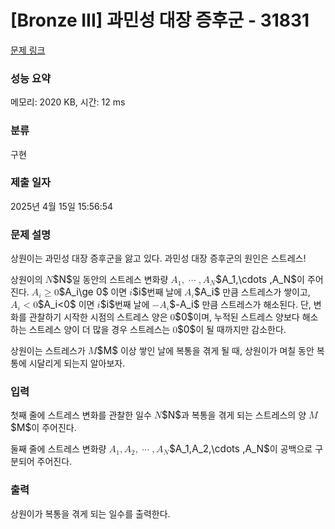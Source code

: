# [Bronze III] 과민성 대장 증후군 - 31831 

[문제 링크](https://www.acmicpc.net/problem/31831) 

### 성능 요약

메모리: 2020 KB, 시간: 12 ms

### 분류

구현

### 제출 일자

2025년 4월 15일 15:56:54

### 문제 설명

<p>상원이는 과민성 대장 증후군을 앓고 있다. 과민성 대장 증후군의 원인은 스트레스!</p>

<p>상원이의 <mjx-container class="MathJax" jax="CHTML" style="font-size: 109%; position: relative;"><mjx-math class="MJX-TEX" aria-hidden="true"><mjx-mi class="mjx-i"><mjx-c class="mjx-c1D441 TEX-I"></mjx-c></mjx-mi></mjx-math><mjx-assistive-mml unselectable="on" display="inline"><math xmlns="http://www.w3.org/1998/Math/MathML"><mi>N</mi></math></mjx-assistive-mml><span aria-hidden="true" class="no-mathjax mjx-copytext">$N$</span></mjx-container>일 동안의 스트레스 변화량 <mjx-container class="MathJax" jax="CHTML" style="font-size: 109%; position: relative;"><mjx-math class="MJX-TEX" aria-hidden="true"><mjx-msub><mjx-mi class="mjx-i"><mjx-c class="mjx-c1D434 TEX-I"></mjx-c></mjx-mi><mjx-script style="vertical-align: -0.15em;"><mjx-mn class="mjx-n" size="s"><mjx-c class="mjx-c31"></mjx-c></mjx-mn></mjx-script></mjx-msub><mjx-mo class="mjx-n"><mjx-c class="mjx-c2C"></mjx-c></mjx-mo><mjx-mo class="mjx-n" space="2"><mjx-c class="mjx-c22EF"></mjx-c></mjx-mo><mjx-mo class="mjx-n" space="2"><mjx-c class="mjx-c2C"></mjx-c></mjx-mo><mjx-msub space="2"><mjx-mi class="mjx-i"><mjx-c class="mjx-c1D434 TEX-I"></mjx-c></mjx-mi><mjx-script style="vertical-align: -0.15em;"><mjx-mi class="mjx-i" size="s"><mjx-c class="mjx-c1D441 TEX-I"></mjx-c></mjx-mi></mjx-script></mjx-msub></mjx-math><mjx-assistive-mml unselectable="on" display="inline"><math xmlns="http://www.w3.org/1998/Math/MathML"><msub><mi>A</mi><mn>1</mn></msub><mo>,</mo><mo>⋯</mo><mo>,</mo><msub><mi>A</mi><mi>N</mi></msub></math></mjx-assistive-mml><span aria-hidden="true" class="no-mathjax mjx-copytext">$A_1,\cdots ,A_N$</span></mjx-container>이 주어진다. <mjx-container class="MathJax" jax="CHTML" style="font-size: 109%; position: relative;"><mjx-math class="MJX-TEX" aria-hidden="true"><mjx-msub><mjx-mi class="mjx-i"><mjx-c class="mjx-c1D434 TEX-I"></mjx-c></mjx-mi><mjx-script style="vertical-align: -0.15em;"><mjx-mi class="mjx-i" size="s"><mjx-c class="mjx-c1D456 TEX-I"></mjx-c></mjx-mi></mjx-script></mjx-msub><mjx-mo class="mjx-n" space="4"><mjx-c class="mjx-c2265"></mjx-c></mjx-mo><mjx-mn class="mjx-n" space="4"><mjx-c class="mjx-c30"></mjx-c></mjx-mn></mjx-math><mjx-assistive-mml unselectable="on" display="inline"><math xmlns="http://www.w3.org/1998/Math/MathML"><msub><mi>A</mi><mi>i</mi></msub><mo>≥</mo><mn>0</mn></math></mjx-assistive-mml><span aria-hidden="true" class="no-mathjax mjx-copytext">$A_i\ge 0$</span></mjx-container> 이면 <mjx-container class="MathJax" jax="CHTML" style="font-size: 109%; position: relative;"><mjx-math class="MJX-TEX" aria-hidden="true"><mjx-mi class="mjx-i"><mjx-c class="mjx-c1D456 TEX-I"></mjx-c></mjx-mi></mjx-math><mjx-assistive-mml unselectable="on" display="inline"><math xmlns="http://www.w3.org/1998/Math/MathML"><mi>i</mi></math></mjx-assistive-mml><span aria-hidden="true" class="no-mathjax mjx-copytext">$i$</span></mjx-container>번째 날에 <mjx-container class="MathJax" jax="CHTML" style="font-size: 109%; position: relative;"><mjx-math class="MJX-TEX" aria-hidden="true"><mjx-msub><mjx-mi class="mjx-i"><mjx-c class="mjx-c1D434 TEX-I"></mjx-c></mjx-mi><mjx-script style="vertical-align: -0.15em;"><mjx-mi class="mjx-i" size="s"><mjx-c class="mjx-c1D456 TEX-I"></mjx-c></mjx-mi></mjx-script></mjx-msub></mjx-math><mjx-assistive-mml unselectable="on" display="inline"><math xmlns="http://www.w3.org/1998/Math/MathML"><msub><mi>A</mi><mi>i</mi></msub></math></mjx-assistive-mml><span aria-hidden="true" class="no-mathjax mjx-copytext">$A_i$</span></mjx-container> 만큼 스트레스가 쌓이고, <mjx-container class="MathJax" jax="CHTML" style="font-size: 109%; position: relative;"><mjx-math class="MJX-TEX" aria-hidden="true"><mjx-msub><mjx-mi class="mjx-i"><mjx-c class="mjx-c1D434 TEX-I"></mjx-c></mjx-mi><mjx-script style="vertical-align: -0.15em;"><mjx-mi class="mjx-i" size="s"><mjx-c class="mjx-c1D456 TEX-I"></mjx-c></mjx-mi></mjx-script></mjx-msub><mjx-mo class="mjx-n" space="4"><mjx-c class="mjx-c3C"></mjx-c></mjx-mo><mjx-mn class="mjx-n" space="4"><mjx-c class="mjx-c30"></mjx-c></mjx-mn></mjx-math><mjx-assistive-mml unselectable="on" display="inline"><math xmlns="http://www.w3.org/1998/Math/MathML"><msub><mi>A</mi><mi>i</mi></msub><mo><</mo><mn>0</mn></math></mjx-assistive-mml><span aria-hidden="true" class="no-mathjax mjx-copytext">$A_i<0$</span></mjx-container> 이면 <mjx-container class="MathJax" jax="CHTML" style="font-size: 109%; position: relative;"><mjx-math class="MJX-TEX" aria-hidden="true"><mjx-mi class="mjx-i"><mjx-c class="mjx-c1D456 TEX-I"></mjx-c></mjx-mi></mjx-math><mjx-assistive-mml unselectable="on" display="inline"><math xmlns="http://www.w3.org/1998/Math/MathML"><mi>i</mi></math></mjx-assistive-mml><span aria-hidden="true" class="no-mathjax mjx-copytext">$i$</span></mjx-container>번째 날에 <mjx-container class="MathJax" jax="CHTML" style="font-size: 109%; position: relative;"><mjx-math class="MJX-TEX" aria-hidden="true"><mjx-mo class="mjx-n"><mjx-c class="mjx-c2212"></mjx-c></mjx-mo><mjx-msub><mjx-mi class="mjx-i"><mjx-c class="mjx-c1D434 TEX-I"></mjx-c></mjx-mi><mjx-script style="vertical-align: -0.15em;"><mjx-mi class="mjx-i" size="s"><mjx-c class="mjx-c1D456 TEX-I"></mjx-c></mjx-mi></mjx-script></mjx-msub></mjx-math><mjx-assistive-mml unselectable="on" display="inline"><math xmlns="http://www.w3.org/1998/Math/MathML"><mo>−</mo><msub><mi>A</mi><mi>i</mi></msub></math></mjx-assistive-mml><span aria-hidden="true" class="no-mathjax mjx-copytext">$-A_i$</span></mjx-container> 만큼 스트레스가 해소된다. 단, 변화를 관찰하기 시작한 시점의 스트레스 양은 <mjx-container class="MathJax" jax="CHTML" style="font-size: 109%; position: relative;"><mjx-math class="MJX-TEX" aria-hidden="true"><mjx-mn class="mjx-n"><mjx-c class="mjx-c30"></mjx-c></mjx-mn></mjx-math><mjx-assistive-mml unselectable="on" display="inline"><math xmlns="http://www.w3.org/1998/Math/MathML"><mn>0</mn></math></mjx-assistive-mml><span aria-hidden="true" class="no-mathjax mjx-copytext">$0$</span></mjx-container>이며, 누적된 스트레스 양보다 해소하는 스트레스 양이 더 많을 경우 스트레스는 <mjx-container class="MathJax" jax="CHTML" style="font-size: 109%; position: relative;"><mjx-math class="MJX-TEX" aria-hidden="true"><mjx-mn class="mjx-n"><mjx-c class="mjx-c30"></mjx-c></mjx-mn></mjx-math><mjx-assistive-mml unselectable="on" display="inline"><math xmlns="http://www.w3.org/1998/Math/MathML"><mn>0</mn></math></mjx-assistive-mml><span aria-hidden="true" class="no-mathjax mjx-copytext">$0$</span></mjx-container>이 될 때까지만 감소한다.</p>

<p>상원이는 스트레스가 <mjx-container class="MathJax" jax="CHTML" style="font-size: 109%; position: relative;"><mjx-math class="MJX-TEX" aria-hidden="true"><mjx-mi class="mjx-i"><mjx-c class="mjx-c1D440 TEX-I"></mjx-c></mjx-mi></mjx-math><mjx-assistive-mml unselectable="on" display="inline"><math xmlns="http://www.w3.org/1998/Math/MathML"><mi>M</mi></math></mjx-assistive-mml><span aria-hidden="true" class="no-mathjax mjx-copytext">$M$</span></mjx-container> 이상 쌓인 날에 복통을 겪게 될 때, 상원이가 며칠 동안 복통에 시달리게 되는지 알아보자.</p>

### 입력 

 <p>첫째 줄에 스트레스 변화를 관찰한 일수 <mjx-container class="MathJax" jax="CHTML" style="font-size: 109%; position: relative;"><mjx-math class="MJX-TEX" aria-hidden="true"><mjx-mi class="mjx-i"><mjx-c class="mjx-c1D441 TEX-I"></mjx-c></mjx-mi></mjx-math><mjx-assistive-mml unselectable="on" display="inline"><math xmlns="http://www.w3.org/1998/Math/MathML"><mi>N</mi></math></mjx-assistive-mml><span aria-hidden="true" class="no-mathjax mjx-copytext">$N$</span></mjx-container>과 복통을 겪게 되는 스트레스의 양 <mjx-container class="MathJax" jax="CHTML" style="font-size: 109%; position: relative;"><mjx-math class="MJX-TEX" aria-hidden="true"><mjx-mi class="mjx-i"><mjx-c class="mjx-c1D440 TEX-I"></mjx-c></mjx-mi></mjx-math><mjx-assistive-mml unselectable="on" display="inline"><math xmlns="http://www.w3.org/1998/Math/MathML"><mi>M</mi></math></mjx-assistive-mml><span aria-hidden="true" class="no-mathjax mjx-copytext">$M$</span></mjx-container>이 주어진다.</p>

<p>둘째 줄에 스트레스 변화량 <mjx-container class="MathJax" jax="CHTML" style="font-size: 109%; position: relative;"><mjx-math class="MJX-TEX" aria-hidden="true"><mjx-msub><mjx-mi class="mjx-i"><mjx-c class="mjx-c1D434 TEX-I"></mjx-c></mjx-mi><mjx-script style="vertical-align: -0.15em;"><mjx-mn class="mjx-n" size="s"><mjx-c class="mjx-c31"></mjx-c></mjx-mn></mjx-script></mjx-msub><mjx-mo class="mjx-n"><mjx-c class="mjx-c2C"></mjx-c></mjx-mo><mjx-msub space="2"><mjx-mi class="mjx-i"><mjx-c class="mjx-c1D434 TEX-I"></mjx-c></mjx-mi><mjx-script style="vertical-align: -0.15em;"><mjx-mn class="mjx-n" size="s"><mjx-c class="mjx-c32"></mjx-c></mjx-mn></mjx-script></mjx-msub><mjx-mo class="mjx-n"><mjx-c class="mjx-c2C"></mjx-c></mjx-mo><mjx-mo class="mjx-n" space="2"><mjx-c class="mjx-c22EF"></mjx-c></mjx-mo><mjx-mo class="mjx-n" space="2"><mjx-c class="mjx-c2C"></mjx-c></mjx-mo><mjx-msub space="2"><mjx-mi class="mjx-i"><mjx-c class="mjx-c1D434 TEX-I"></mjx-c></mjx-mi><mjx-script style="vertical-align: -0.15em;"><mjx-mi class="mjx-i" size="s"><mjx-c class="mjx-c1D441 TEX-I"></mjx-c></mjx-mi></mjx-script></mjx-msub></mjx-math><mjx-assistive-mml unselectable="on" display="inline"><math xmlns="http://www.w3.org/1998/Math/MathML"><msub><mi>A</mi><mn>1</mn></msub><mo>,</mo><msub><mi>A</mi><mn>2</mn></msub><mo>,</mo><mo>⋯</mo><mo>,</mo><msub><mi>A</mi><mi>N</mi></msub></math></mjx-assistive-mml><span aria-hidden="true" class="no-mathjax mjx-copytext">$A_1,A_2,\cdots ,A_N$</span></mjx-container>이 공백으로 구분되어 주어진다.</p>

### 출력 

 <p>상원이가 복통을 겪게 되는 일수를 출력한다.</p>

